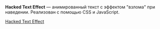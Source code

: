 **Hacked Text Effect** — анимированный текст с эффектом "взлома" при наведении. Реализован с помощью CSS и JavaScript.

[Hacked Text Effect](https://codepen.io/Hyperplexed/pen/rNrJgrd)
